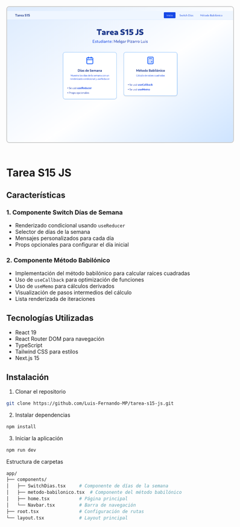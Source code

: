 <img src="./public/background.png" alt="alt text" style="border: 2px solid #ccc; border-radius: 8px; max-width: 600px; margin-bottom: 20px;" />

# Tarea S15 JS

## Características

### 1. Componente Switch Días de Semana

- Renderizado condicional usando `useReducer`
- Selector de días de la semana
- Mensajes personalizados para cada día
- Props opcionales para configurar el día inicial

### 2. Componente Método Babilónico

- Implementación del método babilónico para calcular raíces cuadradas
- Uso de `useCallback` para optimización de funciones
- Uso de `useMemo` para cálculos derivados
- Visualización de pasos intermedios del cálculo
- Lista renderizada de iteraciones

## Tecnologías Utilizadas

- React 19
- React Router DOM para navegación
- TypeScript
- Tailwind CSS para estilos
- Next.js 15

## Instalación

1. Clonar el repositorio

```bash
git clone https://github.com/Luis-Fernando-MP/tarea-s15-js.git
```

2. Instalar dependencias

```bash
npm install
```

3. Iniciar la aplicación

```bash
npm run dev
```

Estructura de carpetas

```bash
app/
├── components/
│   ├── SwitchDias.tsx     # Componente de días de la semana
│   ├── metodo-babilonico.tsx  # Componente del método babilónico
│   ├── home.tsx           # Página principal
│   └── Navbar.tsx         # Barra de navegación
├── root.tsx               # Configuración de rutas
└── layout.tsx             # Layout principal
```
